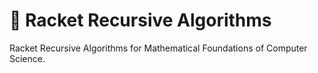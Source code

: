 # 🤖 Racket Recursive Algorithms
  Racket Recursive Algorithms for Mathematical Foundations of Computer Science.
